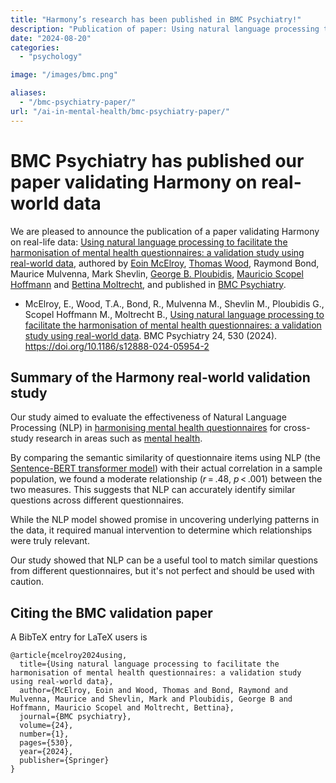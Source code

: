 ```yaml
---
title: "Harmony’s research has been published in BMC Psychiatry!"
description: "Publication of paper: Using natural language processing to facilitate the harmonisation of mental health questionnaires: a validation study using real-world data, published in BMC Psychiatry."
date: "2024-08-20"
categories: 
  - "psychology"

image: "/images/bmc.png"

aliases:
  - "/bmc-psychiatry-paper/"
url: "/ai-in-mental-health/bmc-psychiatry-paper/"
---
```


# BMC Psychiatry has published our paper validating Harmony on real-world data

We are pleased to announce the publication of a paper validating Harmony on real-life data: [Using natural language processing to facilitate the harmonisation of mental health questionnaires: a validation study using real-world data](https://bmcpsychiatry.biomedcentral.com/articles/10.1186/s12888-024-05954-2), authored by [Eoin McElroy](/our-team/), [Thomas Wood](https://fastdatascience.com), Raymond Bond, Maurice Mulvenna, Mark Shevlin, [George B. Ploubidis](/our-team/), [Mauricio Scopel Hoffmann](/our-team/) and [Bettina Moltrecht](/our-team/), and published in [BMC Psychiatry](https://bmcpsychiatry.biomedcentral.com/).

* McElroy, E., Wood, T.A., Bond, R., Mulvenna M., Shevlin M., Ploubidis G., Scopel Hoffmann M., Moltrecht B., [Using natural language processing to facilitate the harmonisation of mental health questionnaires: a validation study using real-world data](https://bmcpsychiatry.biomedcentral.com/articles/10.1186/s12888-024-05954-2#citeas). BMC Psychiatry 24, 530 (2024). https://doi.org/10.1186/s12888-024-05954-2




## Summary of the Harmony real-world validation study

Our study aimed to evaluate the effectiveness of Natural Language Processing (NLP) in [harmonising mental health questionnaires](/ces-d-vs-gad-7/) for cross-study research in areas such as [mental health](/ai-in-mental-health/).

By comparing the semantic similarity of questionnaire items using NLP (the [Sentence-BERT transformer model](/measuring-the-performance-of-nlp-algorithms/)) with their actual correlation in a sample population, we found a moderate relationship (*r* = .48, *p* < .001) between the two measures. This suggests that NLP can accurately identify similar questions across different questionnaires. 

While the NLP model showed promise in uncovering underlying patterns in the data, it required manual intervention to determine which relationships were truly relevant. 

Our study showed that NLP can be a useful tool to match similar questions from different questionnaires, but it's not perfect and should be used with caution.

## Citing the BMC validation paper

A BibTeX entry for LaTeX users is

```
@article{mcelroy2024using,
  title={Using natural language processing to facilitate the harmonisation of mental health questionnaires: a validation study using real-world data},
  author={McElroy, Eoin and Wood, Thomas and Bond, Raymond and Mulvenna, Maurice and Shevlin, Mark and Ploubidis, George B and Hoffmann, Mauricio Scopel and Moltrecht, Bettina},
  journal={BMC psychiatry},
  volume={24},
  number={1},
  pages={530},
  year={2024},
  publisher={Springer}
}
```
